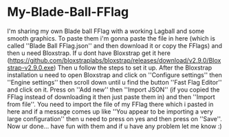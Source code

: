 # My-Blade-Ball-FFlag
I'm sharing my own Blade ball FFlag with a working Lagball and some smooth graphics.
To paste them i'm gonna paste the file in here (which is called ''Blade Ball FFlag.json'' and then download it or copy the FFlags) and then u need Bloxstrap. If u dont have Bloxstrap get it here (https://github.com/bloxstraplabs/bloxstrap/releases/download/v2.9.0/Bloxstrap-v2.9.0.exe)
Then u follow the steps to set it up. After the Bloxstrap installation u need to open Bloxstrap and click on ''Configure settings'' then ''Engine settings'' then scroll down until u find the button ''Fast Flag Editor'' and click on it. Press on ''Add new'' then ''Import JSON'' (if you copied the FFlag instead of downloading it then just paste them in) and then ''Import from file''. You need to import the file of my FFlag there which i pasted in here and if a message comes up like ''You appear to be importing a very large configuration'' then u need to press on yes and then press on ''Save''. Now ur done... have fun with them and if u have any problem let me know :)
